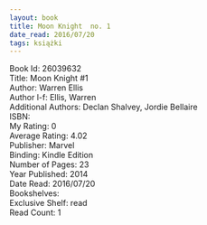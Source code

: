 ```yaml
---
layout: book
title: Moon Knight  no. 1
date_read: 2016/07/20
tags: książki
---
```


Book Id: 26039632<br />
Title: Moon Knight #1<br />
Author: Warren Ellis<br />
Author l-f: Ellis, Warren<br />
Additional Authors: Declan Shalvey, Jordie Bellaire<br />
ISBN: <br />
My Rating: 0<br />
Average Rating: 4.02<br />
Publisher: Marvel<br />
Binding: Kindle Edition<br />
Number of Pages: 23<br />
Year Published: 2014<br />
Date Read: 2016/07/20<br />
Bookshelves: <br />
Exclusive Shelf: read<br />
Read Count: 1<br />


